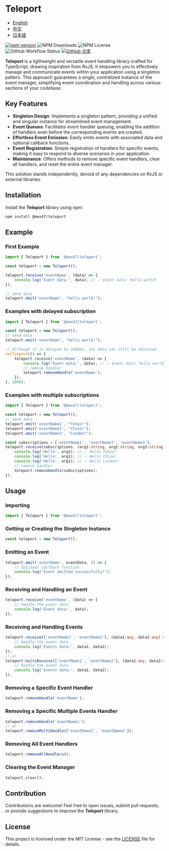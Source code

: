 # Teleport

- [English](README.md)
- [中文](README-zh.md)
- [日本語](README-ja.md)

[![npm version](https://badge.fury.io/js/@mwx47%2Fteleport.svg)](https://badge.fury.io/js/@mwx47%2Fteleport)
![NPM Downloads](https://img.shields.io/npm/dw/@mwx47/teleport)
![NPM License](https://img.shields.io/npm/l/@mwx47/teleport)
![GitHub Workflow Status](https://github.com/weixiangmeng521/teleport/actions/workflows/master.yml/badge.svg)
[![GitHub 仓库](https://img.shields.io/badge/GitHub-Repo-blue.svg)](https://github.com//weixiangmeng521/teleport)

**Teleport** is a lightweight and versatile event handling library crafted for TypeScript, drawing inspiration from RxJS. It empowers you to effectively manage and communicate events within your application using a singleton pattern. This approach guarantees a single, centralized instance of the event manager, simplifying event coordination and handling across various sections of your codebase.

## Key Features

- **Singleton Design**: Implements a singleton pattern, providing a unified and singular instance for streamlined event management.
- **Event Queues**: Facilitates event handler queuing, enabling the addition of handlers even before the corresponding events are created.
- **Effortless Event Emission**: Easily emits events with associated data and optional callback functions.
- **Event Registration**: Simple registration of handlers for specific events, making it easy to respond to diverse scenarios in your application.
- **Maintenance**: Offers methods to remove specific event handlers, clear all handlers, and reset the entire event manager.

This solution stands independently, devoid of any dependencies on RxJS or external libraries.

## Installation

Install the **Teleport** library using npm:

```bash
npm install @mwx47/teleport
```

## Example

### First Example
```typescript
import { Teleport } from '@mwx47/teleport';

const teleport = new Teleport();

teleport.receive('eventName', (data) => {
    console.log('Event data:', data); // ✅ Event data: hello world! 
});

// send data
teleport.emit('eventName', "hello world!");
```

### Examples with delayed subscription
```typescript
import { Teleport } from '@mwx47/teleport';

const teleport = new Teleport();
// send data
teleport.emit('eventName', "hello world!");

// Although it is delayed by 1000ms, the data can still be obtained
setTimeout(() => {
    teleport.receive('eventName', (data) => {
        console.log('Event data:', data); // ✅ Event data: hello world! 
        // remove handler
        teleport.removeHandle('eventName');
    });
}, 1000);
```

### Examples with multiple subscriptions
```typescript
import { Teleport } from '@mwx47/teleport';

const teleport = new Teleport();
// send data
teleport.emit('eventName1', "Tokyo!");
teleport.emit('eventName2', "China!");
teleport.emit('eventName3', "London!");

const subscriptions = ['eventName1', 'eventName2', 'eventName3'];
teleport.receive(subscriptions, (arg1:string, arg2:string, arg3:string) => {
    console.log('Hello', arg1); // ✅ Hello Tokyo!
    console.log('Hello', arg1); // ✅ Hello China!
    console.log('Hello', arg1); // ✅ Hello London!
    // remove handler
    teleport.removeHandle(subscriptions);
});
```

## Usage

### Importing

```typescript
import { Teleport } from '@mwx47/teleport';
```

### Getting or Creating the Singleton Instance

```typescript
const teleport = new Teleport();
```

### Emitting an Event

```typescript
teleport.emit('eventName', eventData, () => {
    // Optional callback function
    console.log('Event emitted successfully!');
});
```

### Receiving and Handling an Event

```typescript
teleport.receive('eventName', (data) => {
    // Handle the event data
    console.log('Event data:', data);
});
```

### Receiving and Handling Events

```typescript
teleport.receive(['eventName1', 'eventName2'], (data1:any, data2:any) => {
    // Handle the event data
    console.log('Events data:', data1, data2);
});
// or
teleport.multiReceive(['eventName1', 'eventName2'], (data1:any, data2:any) => {
    // Handle the event data
    console.log('Events data:', data1, data2);
});
```

### Removing a Specific Event Handler

```typescript
teleport.removeHandle('eventName');
```

### Removing a Specific Multiple Events Handler

```typescript
teleport.removeHandle('eventName1');
// or
teleport.removeMultiHandle(['eventName1', 'eventName2']);
```

### Removing All Event Handlers

```typescript
teleport.removeAllHandlers();
```

### Clearing the Event Manager

```typescript
teleport.clear();
```

## Contribution

Contributions are welcome! Feel free to open issues, submit pull requests, or provide suggestions to improve the **Teleport** library.

## License

This project is licensed under the MIT License - see the [LICENSE](LICENSE) file for details. 